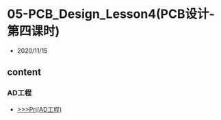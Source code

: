 # 05-PCB_Design_Lesson4(PCB设计-第四课时)

- 2020/11/15

## content

### AD工程

- [>>>Prj(AD工程)](../02-PCB_Design_Lesson1/Prj)
